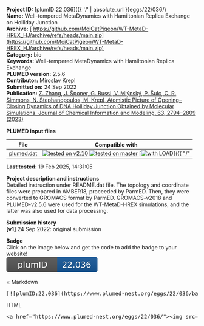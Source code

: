 **Project ID:** [plumID:22.036]({{ '/' | absolute_url }}eggs/22/036/)  
**Name:**  Well-tempered MetaDynamics with Hamiltonian Replica Exchange on Holliday Junction  
**Archive:** [ https://github.com/MoiCatPigeon/WT-MetaD-HREX_HJ/archive/refs/heads/main.zip](https://github.com/MoiCatPigeon/WT-MetaD-HREX_HJ/archive/refs/heads/main.zip)  
**Category:**  bio  
**Keywords:**  Well-tempered MetaDynamics with Hamiltonian Replica Exchange  
**PLUMED version:**  2.5.6  
**Contributor:**  Miroslav Krepl  
**Submitted on:** 24 Sep 2022  
**Publication:** [Z. Zhang, J. Šponer, G. Bussi, V. Mlýnský, P. Šulc, C. R. Simmons, N. Stephanopoulos, M. Krepl, Atomistic Picture of Opening–Closing Dynamics of DNA Holliday Junction Obtained by Molecular Simulations. Journal of Chemical Information and Modeling. 63, 2794–2809 (2023)](http://dx.doi.org/10.1021/acs.jcim.3c00358)  
  
**PLUMED input files**  
  
| File     | Compatible with |  
|:--------:|:--------:|  
| [plumed.dat](./data/plumed.dat.md) |  [![tested on v2.10](https://img.shields.io/badge/v2.10-failed-red.svg)](data/plumed.dat.plumed.stderr) [![tested on master](https://img.shields.io/badge/master-failed-red.svg)](data/plumed.dat.plumed_master.stderr) [![with LOAD](https://img.shields.io/badge/with-LOAD-yellow.svg)]({{ "/" | absolute_url }}badges) |  
  
**Last tested:**  19 Feb 2025, 14:31:05
  
**Project description and instructions**  
Detailed instruction under README.dat file. The topology and coordinate files were prepared in AMBER18, proceeded by ParmED. Then, they were converted to GROMACS format by ParmED. GROMACS-v2018 and PLUMED-v2.5.6 were used for the WT-MetaD-HREX simulations, and the latter was also used for data processing.

  
**Submission history**  
**[v1]** 24 Sep 2022: original submission  
  
**Badge**  
Click on the image below and get the code to add the badge to your website!  
<img src="./badge.svg" alt="plumeDnest:22.036" id="myBtn" class="badge">
<div id="myModal" class="modal">
  <div class="modal-content">
    <span class="close">&times;</span>
    Markdown<pre>[![plumID:22.036](https://www.plumed-nest.org/eggs/22/036/badge.svg)](https://www.plumed-nest.org/eggs/22/036/)</pre>
    HTML<pre>&lt;a href="https://www.plumed-nest.org/eggs/22/036/"&gt;&lt;img src="https://www.plumed-nest.org/eggs/22/036/badge.svg" alt="plumID:22.036"&gt;&lt;/a&gt;</pre>
  </div>
</div>
